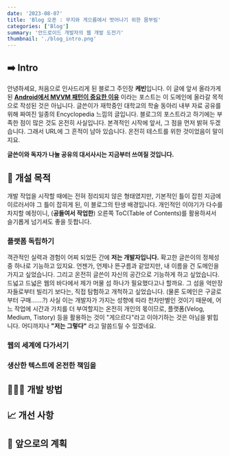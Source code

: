 ```yaml
---
date: '2023-08-07'
title: 'Blog 오픈 : 무지와 게으름에서 벗어나기 위한 몸부림'
categories: ['Blog']
summary: '안드로이드 개발자의 웹 개발 도전기'
thumbnail: './blog_intro.png'
---
```


## ➡️ Intro
안녕하세요, 처음으로 인사드리게 된 블로그 주인장 **케빈**입니다. 
이 글에 앞서 올라가게 된 **[Android에서 MVVM 패턴이 중요한 이유](https://kevinlim17.com/test1/)** 이라는 포스트는 이 도메인에 올라갈 목적으로 작성된 것은 아닙니다. 글쓴이가 재학중인 대학교의 학술 동아리 내부 자료 공유를 위해 짜여진 일종의 Encyclopedia 느낌의 글입니다. 블로그의 포스트라고 하기에는 부족한 점이 많은 것도 온전히 사실입니다.  본격적인 시작에 앞서, 그 점을 먼저 밝혀 두겠습니다. 그래서 URL에 그 흔적이 남아 있습니다. 온전히 테스트를 위한 것이었음이 말이지요.

**글쓴이와 독자가 나눌 공유의 대서사시는 지금부터 쓰여질 것입니다.**

## 🧭 개설 목적
개발 작업을 시작할 때에는 전혀 정리되지 않은 형태였지만, 기본적인 틀이 잡힌 지금에 이르러서야 그 틀이 잡히게 된, 이 블로그의 탄생 배경입니다. 개인적인 이야기가 다수를 차지할 예정이니, (**공들여서 작업한**) 오른쪽 ToC(Table of Contents)를 활용하셔서 슬기롭게 넘기셔도 좋을 듯합니다.

### 플랫폼 독립하기
객관적인 실력과 경험이 어찌 되었든 간에 **저는 개발자입니다.**  확고한 글쓴이의 정체성 중 하나로 기능하고 있지요. 언젠가, 언제나 뜬구름과 같았지만, 내 이름을 건 도메인을 가지고 싶었습니다. 그리고 온전히 글쓴이 자신의 공간으로 기능하게 하고 싶었습니다. 드넓고 드넓은 웹의 바다에서 제가 머물 섬 하나가 필요했다고나 할까요. 그 섬을 억만장자들로부터 빌리기 보다는, 직접 탐험하고 개척하고 싶었습니다. (물론 도메인은 구글로부터 구매.......?) 
사실 이는 개발자가 가지는 성향에 따라 천차만별인 것이기 때문에, 어느 작업에 시간과 가치를 더 부여할지는 온전히 개인의 몫이므로, 플랫폼(Velog, Medium, Tistory) 등을 활용하는 것이 "게으르다"라고 이야기하는 것은 아님을 밝힙니다. 어디까지나 **"저는 그렇다"** 라고 말씀드릴 수 있겠네요. 


### 웹의 세계에 다가서기



### 생산한 텍스트에 온전한 책임을



## 🧑🏻‍💻 개발 방법

## 📈 개선 사항

## 📝 앞으로의 계획
